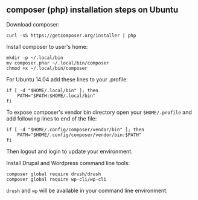composer (php) installation steps on Ubuntu
-------------------------------------------

Download composer:
```
curl -sS https://getcomposer.org/installer | php
```

Install composer to user's home:
```
mkdir -p ~/.local/bin
mv composer.phar ~/.local/bin/composer
chmod +x ~/.local/bin/composer
```

For Ubuntu 14.04 add these lines to your .profile:
```
if [ -d "$HOME/.local/bin" ]; then
	PATH="$PATH:$HOME/.local/bin"
fi
```

To expose composer's vendor bin directory open your `$HOME/.profile`
and add following lines to end of the file:
```
if [ -d "$HOME/.config/composer/vendor/bin" ]; then
    PATH="$HOME/.config/composer/vendor/bin:$PATH"
fi
```
Then logout and login to update your environment.

Install Drupal and Wordpress command line tools:
```
composer global require drush/drush
composer global require wp-cli/wp-cli
```

`drush` and `wp` will be available in your command line environment.

